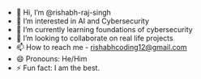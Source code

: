 - 👋 Hi, I’m @rishabh-raj-singh
- 👀 I’m interested in AI and Cybersecurity
- 🌱 I’m currently learning foundations of cybersecurity
- 💞️ I’m looking to collaborate on real life projects
- 📫 How to reach me - rishabhcoding12@gmail.com
- 😄 Pronouns: He/Him
- ⚡ Fun fact: I am the best.

<!---
rishabh-raj-singh/rishabh-raj-singh is a ✨ special ✨ repository because its `README.md` (this file) appears on your GitHub profile.
You can click the Preview link to take a look at your changes.
--->
